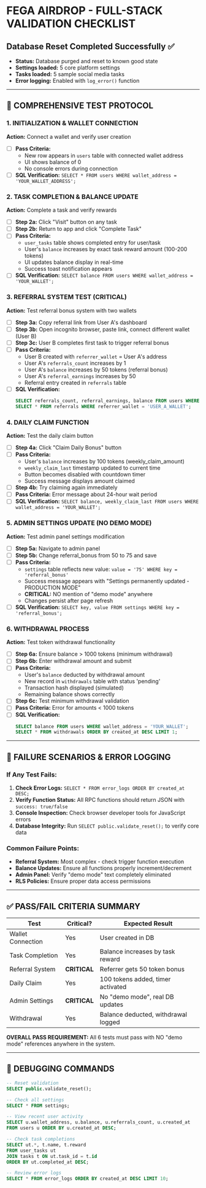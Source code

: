 # FEGA AIRDROP - FULL-STACK VALIDATION CHECKLIST

## Database Reset Completed Successfully ✅
- **Status:** Database purged and reset to known good state
- **Settings loaded:** 5 core platform settings
- **Tasks loaded:** 5 sample social media tasks 
- **Error logging:** Enabled with `log_error()` function

---

## 🧪 COMPREHENSIVE TEST PROTOCOL

### 1. INITIALIZATION & WALLET CONNECTION
**Action:** Connect a wallet and verify user creation
- [ ] **Pass Criteria:** 
  - New row appears in `users` table with connected wallet address
  - UI shows balance of 0
  - No console errors during connection
- [ ] **SQL Verification:** `SELECT * FROM users WHERE wallet_address = 'YOUR_WALLET_ADDRESS';`

### 2. TASK COMPLETION & BALANCE UPDATE  
**Action:** Complete a task and verify rewards
- [ ] **Step 2a:** Click "Visit" button on any task
- [ ] **Step 2b:** Return to app and click "Complete Task"
- [ ] **Pass Criteria:**
  - `user_tasks` table shows completed entry for user/task
  - User's `balance` increases by exact task reward amount (100-200 tokens)
  - UI updates balance display in real-time
  - Success toast notification appears
- [ ] **SQL Verification:** `SELECT balance FROM users WHERE wallet_address = 'YOUR_WALLET';`

### 3. REFERRAL SYSTEM TEST (CRITICAL)
**Action:** Test referral bonus system with two wallets
- [ ] **Step 3a:** Copy referral link from User A's dashboard  
- [ ] **Step 3b:** Open incognito browser, paste link, connect different wallet (User B)
- [ ] **Step 3c:** User B completes first task to trigger referral bonus
- [ ] **Pass Criteria:**
  - User B created with `referrer_wallet` = User A's address
  - User A's `referrals_count` increases by 1
  - User A's `balance` increases by 50 tokens (referral bonus)
  - User A's `referral_earnings` increases by 50
  - Referral entry created in `referrals` table
- [ ] **SQL Verification:** 
  ```sql
  SELECT referrals_count, referral_earnings, balance FROM users WHERE wallet_address = 'USER_A_WALLET';
  SELECT * FROM referrals WHERE referrer_wallet = 'USER_A_WALLET';
  ```

### 4. DAILY CLAIM FUNCTION
**Action:** Test the daily claim button
- [ ] **Step 4a:** Click "Claim Daily Bonus" button
- [ ] **Pass Criteria:**
  - User's `balance` increases by 100 tokens (weekly_claim_amount)
  - `weekly_claim_last` timestamp updated to current time
  - Button becomes disabled with countdown timer
  - Success message displays amount claimed
- [ ] **Step 4b:** Try claiming again immediately
- [ ] **Pass Criteria:** Error message about 24-hour wait period
- [ ] **SQL Verification:** `SELECT balance, weekly_claim_last FROM users WHERE wallet_address = 'YOUR_WALLET';`

### 5. ADMIN SETTINGS UPDATE (NO DEMO MODE)
**Action:** Test admin panel settings modification
- [ ] **Step 5a:** Navigate to admin panel
- [ ] **Step 5b:** Change referral_bonus from 50 to 75 and save
- [ ] **Pass Criteria:**
  - `settings` table reflects new value: `value = '75' WHERE key = 'referral_bonus'`
  - Success message appears with "Settings permanently updated - PRODUCTION MODE"
  - **CRITICAL:** NO mention of "demo mode" anywhere
  - Changes persist after page refresh
- [ ] **SQL Verification:** `SELECT key, value FROM settings WHERE key = 'referral_bonus';`

### 6. WITHDRAWAL PROCESS
**Action:** Test token withdrawal functionality
- [ ] **Step 6a:** Ensure balance > 1000 tokens (minimum withdrawal)
- [ ] **Step 6b:** Enter withdrawal amount and submit
- [ ] **Pass Criteria:**
  - User's `balance` deducted by withdrawal amount
  - New record in `withdrawals` table with status 'pending'
  - Transaction hash displayed (simulated)
  - Remaining balance shows correctly
- [ ] **Step 6c:** Test minimum withdrawal validation
- [ ] **Pass Criteria:** Error for amounts < 1000 tokens
- [ ] **SQL Verification:** 
  ```sql
  SELECT balance FROM users WHERE wallet_address = 'YOUR_WALLET';
  SELECT * FROM withdrawals ORDER BY created_at DESC LIMIT 1;
  ```

---

## 🚨 FAILURE SCENARIOS & ERROR LOGGING

### If Any Test Fails:
1. **Check Error Logs:** `SELECT * FROM error_logs ORDER BY created_at DESC;`
2. **Verify Function Status:** All RPC functions should return JSON with `success: true/false`
3. **Console Inspection:** Check browser developer tools for JavaScript errors
4. **Database Integrity:** Run `SELECT public.validate_reset();` to verify core data

### Common Failure Points:
- **Referral System:** Most complex - check trigger function execution
- **Balance Updates:** Ensure all functions properly increment/decrement
- **Admin Panel:** Verify "demo mode" text completely eliminated
- **RLS Policies:** Ensure proper data access permissions

---

## ✅ PASS/FAIL CRITERIA SUMMARY

| Test | Critical? | Expected Result |
|------|-----------|----------------|
| Wallet Connection | Yes | User created in DB |
| Task Completion | Yes | Balance increases by task reward |
| Referral System | **CRITICAL** | Referrer gets 50 token bonus |
| Daily Claim | Yes | 100 tokens added, timer activated |
| Admin Settings | **CRITICAL** | No "demo mode", real DB updates |
| Withdrawal | Yes | Balance deducted, withdrawal logged |

**OVERALL PASS REQUIREMENT:** All 6 tests must pass with NO "demo mode" references anywhere in the system.

---

## 🔧 DEBUGGING COMMANDS

```sql
-- Reset validation
SELECT public.validate_reset();

-- Check all settings
SELECT * FROM settings;

-- View recent user activity  
SELECT u.wallet_address, u.balance, u.referrals_count, u.created_at 
FROM users u ORDER BY u.created_at DESC;

-- Check task completions
SELECT ut.*, t.name, t.reward 
FROM user_tasks ut 
JOIN tasks t ON ut.task_id = t.id 
ORDER BY ut.completed_at DESC;

-- Review error logs
SELECT * FROM error_logs ORDER BY created_at DESC LIMIT 10;
```